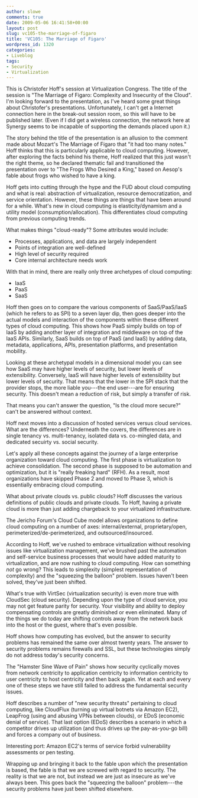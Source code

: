 ```yaml
---
author: slowe
comments: true
date: 2009-05-06 16:41:58+00:00
layout: post
slug: vc105-the-marriage-of-figaro
title: 'VC105: The Marriage of Figaro'
wordpress_id: 1320
categories:
- Liveblog
tags:
- Security
- Virtualization
---
```


This is Christofer Hoff's session at Virtualization Congress. The title of the session is "The Marriage of Figaro: Complexity and Insecurity of the Cloud". I'm looking forward to the presentation, as I've heard some great things about Christofer's presentations. Unfortunately, I can't get a Internet connection here in the break-out session room, so this will have to be published later. (Even if I did get a wireless connection, the network here at Synergy seems to be incapable of supporting the demands placed upon it.)

The story behind the title of the presentation is an allusion to the comment made about Mozart's The Marriage of Figaro that "it had too many notes." Hoff thinks that this is particularly applicable to cloud computing. However, after exploring the facts behind his theme, Hoff realized that this just wasn't the right theme, so he declared thematic fail and transitioned the presentation over to "The Frogs Who Desired a King," based on Aesop's fable about frogs who wished to have a king.

Hoff gets into cutting through the hype and the FUD about cloud computing and what is real: abstraction of virtualization, resource democratization, and service orientation. However, these things are things that have been around for a while. What's new in cloud computing is elasticity/dynamism and a utility model (consumption/allocation). This differentiates cloud computing from previous computing trends.

What makes things "cloud-ready"? Some attributes would include:

* Processes, applications, and data are largely independent
* Points of integration are well-defined
* High level of security required
* Core internal architecture needs work

With that in mind, there are really only three archetypes of cloud computing:

* IaaS
* PaaS
* SaaS

Hoff then goes on to compare the various components of SaaS/PaaS/IaaS (which he refers to as SPI) to a seven layer dip, then goes deeper into the actual models and interaction of the components within these different types of cloud computing. This shows how PaaS simply builds on top of IaaS by adding another layer of integration and middleware on top of the IaaS APIs. Similarly, SaaS builds on top of PaaS (and IaaS) by adding data, metadata, applications, APIs, presentation platforms, and presentation mobility.

Looking at these archetypal models in a dimensional model you can see how SaaS may have higher levels of security, but lower levels of extensibility. Conversely, IaaS will have higher levels of extensibility but lower levels of security. That means that the lower in the SPI stack that the provider stops, the more liable you---the end user---are for ensuring security. This doesn't mean a reduction of risk, but simply a transfer of risk.

That means you can't answer the question, "Is the cloud more secure?" can't be answered without context.

Hoff next moves into a discussion of hosted services versus cloud services. What are the differences? Underneath the covers, the differences are in single tenancy vs. multi-tenancy, isolated data vs. co-mingled data, and dedicated secuirty vs. social security.

Let's apply all these concepts against the journey of a large enterprise organization toward cloud computing. The first phase is virtualization to achieve consolidation. The second phase is supposed to be automation and optimization, but it is "really freaking hard" (RFH). As a result, most organizations have skipped Phase 2 and moved to Phase 3, which is essentially embracing cloud computing.

What about private clouds vs. public clouds? Hoff discusses the various definitions of public clouds and private clouds. To Hoff, having a private cloud is more than just adding chargeback to your virtualized infrastructure.

The Jericho Forum's Cloud Cube model allows organizations to define cloud computing on a number of axes: internal/external, proprietary/open, perimeterized/de-perimeterized, and outsourced/insourced.

According to Hoff, we've rushed to embrace virtualization without resolving issues like virtualization management, we've brushed past the automation and self-service business processes that would have added maturity to virtualization, and are now rushing to cloud computing. How can something _not_ go wrong? This leads to simplexity (simplest representation of complexity) and the "squeezing the balloon" problem. Issues haven't been solved, they've just been shifted.

What's true with VirtSec (virtualization security) is even more true with CloudSec (cloud security). Depending upon the type of cloud service, you may not get feature parity for security. Your visibility and ability to deploy compensating controls are greatly diminished or even eliminated. Many of the things we do today are shifting controls away from the network back into the host or the guest, where that's even possible.

Hoff shows how computing has evolved, but the answer to security problems has remained the same over almost twenty years. The answer to security problems remains firewalls and SSL, but these technologies simply do not address today's security concerns.

The "Hamster Sine Wave of Pain" shows how security cyclically moves from network centricity to application centricity to information centricity to user centricity to host centricity and then back again. Yet at each and every one of these steps we have still failed to address the fundamental security issues.

Hoff describes a number of "new security threats" pertaining to cloud computing, like CloudFlux (turning up virtual botnets via Amazon EC2), LeapFrog (using and abusing VPNs between clouds), or EDoS (economic denial of service). That last option (EDoS) describes a scenario in which a competitor drives up utilization (and thus drives up the pay-as-you-go bill) and forces a company out of business.

Interesting port: Amazon EC2's terms of service forbid vulnerability assessments or pen testing.

Wrapping up and bringing it back to the fable upon which the presentation is based, the fable is that we are screwed with regard to security. The reality is that we are not, but instead we are just as insecure as we've always been. This goes back the "squeezing the balloon" problem---the security problems have just been shifted elsewhere.
